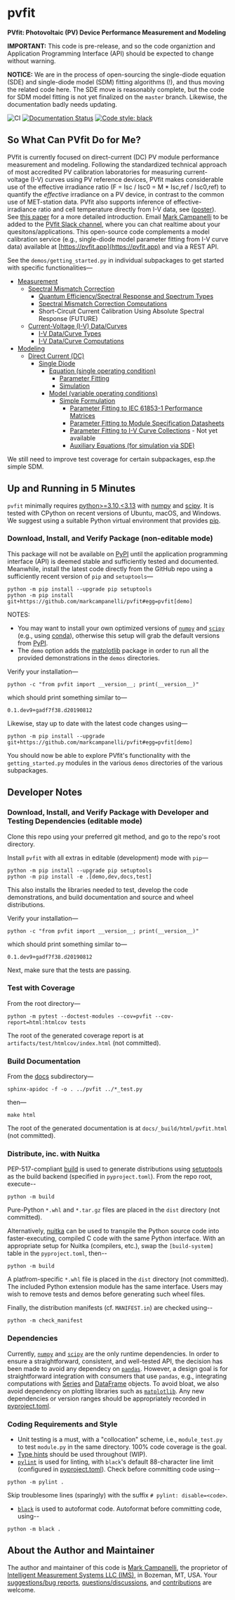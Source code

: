 # pvfit

**PVfit: Photovoltaic (PV) Device Performance Measurement and Modeling**

**IMPORTANT:** This code is pre-release, and so the code organiztion and Application
Programming Interface (API) should be expected to change without warning.

**NOTICE:** We are in the process of open-sourcing the single-diode equation (SDE) and 
single-diode model (SDM) fitting algorithms (!), and thus moving the related code here.
The SDE move is reasonably complete, but the code for SDM model fitting is not yet
finalized on the `master` branch. Likewise, the documentation badly needs updating.

![CI](https://github.com/markcampanelli/pvfit/actions/workflows/ci.yml/badge.svg)
[![Documentation Status](https://readthedocs.org/projects/pvfit/badge/?version=latest)](https://pvfit.readthedocs.io/en/latest/?badge=latest)
[![Code style: black](https://img.shields.io/badge/code%20style-black-000000.svg)](https://github.com/psf/black)


## So What Can PVfit Do for Me?

PVfit is currently focused on direct-current (DC) PV module performance measurement and
modeling. Following the standardized technical approach of most accredited PV
calibration laboratories for measuring current-voltage (I-V) curves using PV reference
devices, PVfit makes considerable use of the effective irradiance ratio
(F = Isc / Isc0 = M * Isc,ref / Isc0,ref) to quantify the *effective* irradiance on a PV
device, in contrast to the common use of MET-station data. PVfit also supports inference
of effective-irradiance ratio and cell temperature directly from I-V data, see
([poster](https://pvpmc.sandia.gov/download/7302/)). See
[this paper](https://doi.org/10.1002/ese3.190) for a more detailed introduction. Email
[Mark Campanelli](mailto:mark.campanelli@gmail.com) to be added to the
[PVfit Slack channel](https://pvfit.slack.com), where you can chat realtime about your
quesitons/applications. This open-source code complements a model calibration service
(e.g., single-diode model parameter fitting from I-V curve data) available at
[https://pvfit.app](https://pvfit.app) and via a REST API.

See the `demos/getting_started.py` in individual subpackages to get started with
specific functionalities—

- [Measurement](pvfit/measurement)
  - [Spectral Mismatch Correction](pvfit/measurement/spectral_correction)
    - [Quantum Efficiency/Spectral Response and Spectrum Types](pvfit/measurement/spectral_correction/types.py)
    - [Spectral Mismatch Correction Computations](pvfit/measurement/spectral_correction/computation.py)
    - Short-Circuit Current Calibration Using Absolute Spectral Response (FUTURE)
  - [Current-Voltage (I-V) Data/Curves](pvfit/measurement/iv)
    - [I-V Data/Curve Types](pvfit/measurement/iv/types.py)
    - [I-V Data/Curve Computations](pvfit/measurement/iv/computation.py)
- [Modeling](pvfit/modeling)
  - [Direct Current (DC)](pvfit/modeling/simulation/dc)
    - [Single Diode](pvfit/modeling/simulation/dc/single_diode)
      - [Equation (single operating condition)](pvfit/modeling/simulation/dc/single_diode/equation)
        - [Parameter Fitting](pvfit/modeling/simulation/dc/single_diode/equation/inference_iv_curve.py)
        - [Simulation](pvfit/modeling/simulation/dc/single_diode/equation/simulation.py)
      - [Model (variable operating conditions)](pvfit/modeling/simulation/dc/single_diode/model)
        - [Simple Formulation](pvfit/modeling/simulation/dc/single_diode/model/simple)
          - [Parameter Fitting to IEC 61853-1 Performance Matrices](pvfit/modeling/simulation/dc/single_diode/model/simple/inference_matrix.py)
          - [Parameter Fitting to Module Specification Datasheets](pvfit/modeling/simulation/dc/single_diode/model/simple/inference_spec_sheet.py)
          - [Parameter Fitting to I-V Curve Collections](pvfit/modeling/simulation/dc/single_diode/model/simple/inference_iv_curves.py) - Not yet available
          - [Auxiliary Equations (for simulation via SDE)](pvfit/modeling/simulation/dc/single_diode/model/simple/auxiliary_equations.py)

We still need to improve test coverage for certain subpackages, esp.the simple SDM.

## Up and Running in 5 Minutes

`pvfit` minimally requires [python>=3.10,<3.13](https://www.python.org/) with
[numpy](https://numpy.org/) and [scipy](https://www.scipy.org/). It is tested with
CPython on recent versions of Ubuntu, macOS, and Windows. We suggest using a suitable
Python virtual environment that provides [pip](https://pypi.org/project/pip/).

### Download, Install, and Verify Package (non-editable mode)

This package will not be available on [PyPI](https://pypi.org/) until the application
programming interface (API) is deemed stable and sufficiently tested and documented.
Meanwhile, install the latest code directly from the GitHub repo using a sufficiently
recent version of `pip` and `setuptools`—
```terminal
python -m pip install --upgrade pip setuptools
python -m pip install git+https://github.com/markcampanelli/pvfit#egg=pvfit[demo]
```
NOTES:
- You may want to install your own optimized versions of
[`numpy`](https://www.numpy.org/) and [`scipy`](https://www.scipy.org/) (e.g., using
[conda](https://docs.conda.io/en/latest/)), otherwise this setup will grab the default
versions from [PyPI](https://pypi.org/).
- The `demo` option adds the [matplotlib](https://matplotlib.org/) package in order to
run all the provided demonstrations in the `demos` directories.

Verify your installation—
```terminal
python -c "from pvfit import __version__; print(__version__)"
```
which should print something similar to—
```terminal
0.1.dev9+gadf7f38.d20190812
```

Likewise, stay up to date with the latest code changes using—
```terminal
python -m pip install --upgrade git+https://github.com/markcampanelli/pvfit#egg=pvfit[demo]
```

You should now be able to explore PVfit's functionality with the `getting_started.py`
modules in the various `demos` directories of the various subpackages.

## Developer Notes

### Download, Install, and Verify Package with Developer and Testing Dependencies (editable mode)

Clone this repo using your preferred git method, and go to the repo's root directory.

Install `pvfit` with all extras in editable (development) mode with `pip`—
```terminal
python -m pip install --upgrade pip setuptools
python -m pip install -e .[demo,dev,docs,test]
```
This also installs the libraries needed to test, develop the code demonstrations, and
build documentation and source and wheel distributions.

Verify your installation—
```terminal
python -c "from pvfit import __version__; print(__version__)"
```
which should print something similar to—
```terminal
0.1.dev9+gadf7f38.d20190812
```

Next, make sure that the tests are passing.

### Test with Coverage

From the root directory—
```terminal
python -m pytest --doctest-modules --cov=pvfit --cov-report=html:htmlcov tests
```
The root of the generated coverage report is at `artifacts/test/htmlcov/index.html` (not
committed). 

### Build Documentation

From the [docs](docs) subdirectory—
```terminal
sphinx-apidoc -f -o . ../pvfit ../*_test.py
```
then—
```terminal
make html
```
The root of the generated documentation is at `docs/_build/html/pvfit.html` (not
committed). 

### Distribute, inc. with Nuitka

PEP-517-compliant [build](https://pypa-build.readthedocs.io/en/latest/) is used to
generate distributions using [setuptools](https://setuptools.pypa.io/en/latest/) as the
build backend (specified in `pyproject.toml`). From the repo root, execute--
```terminal
python -m build
```
Pure-Python `*.whl` and `*.tar.gz` files are placed in the `dist` directory (not
committed).

Alternatively, [nuitka](https://nuitka.net/index.html) can be used to transpile the
Python source code into faster-executing, compiled C code with the same Python
interface. With an appropriate setup for Nuitka (compilers, etc.), swap the
`[build-system]` table in the `pyproject.toml`, then--
```terminal
python -m build
```
A platfrom-specific `*.whl` file is placed in the `dist` directory (not committed). The
included Python extension module has the same interface. Users may wish to remove
tests and demos before generating such wheel files.

Finally, the distribution manifests (cf. `MANIFEST.in`) are checked using--
```terminal
python -m check_manifest
```

### Dependencies

Currently, [`numpy`](https://www.numpy.org/) and [`scipy`](https://www.scipy.org/) are
the only runtime dependencies. In order to ensure a straightforward, consistent, and
well-tested API, the decision has been made to avoid any dependecy on
[`pandas`](https://pandas.pydata.org/). However, a design goal is for straightforward
integration with consumers that use `pandas`, e.g., integrating computations with
[Series](https://pandas.pydata.org/pandas-docs/stable/reference/api/pandas.Series.html)
and
[DataFrame](https://pandas.pydata.org/pandas-docs/stable/reference/api/pandas.DataFrame.html)
objects. To avoid bloat, we also avoid dependency on plotting libraries such as
[`matplotlib`](https://matplotlib.org/). Any new dependencies or version ranges should
be appropriately recorded in [pyproject.toml](pyproject.toml).

### Coding Requirements and Style

- Unit testing is a must, with a "collocation" scheme, i.e., `module_test.py` to test
`module.py` in the same directory. 100% code coverage is the goal.
- [Type hints](https://docs.python.org/3/library/typing.html) should be used
throughout (WIP).
- [`pylint`](https://pylint.readthedocs.io/en/latest/?badge=latest) is used for linting,
with `black`'s default 88-character line limit (configured in 
[pyproject.toml](pyproject.toml)). Check before committing code using--
```terminal
python -m pylint .
```
Skip troublesome lines (sparingly) with the suffix `# pylint: disable=<code>`.
- [`black`](https://black.readthedocs.io/en/stable/index.html) is used to autoformat
code. Autoformat before committing
code, using--
```terminal
python -m black .
```

## About the Author and Maintainer

The author and maintainer of this code is
[Mark Campanelli](https://www.linkedin.com/in/markcampanelli/), the proprietor of
[Intelligent Measurement Systems LLC (IMS)](https://intelligentmeasurementsystems.com),
in Bozeman, MT, USA. Your
[suggestions/bug reports](https://github.com/markcampanelli/pvfit/issues),
[questions/discussions](https://github.com/markcampanelli/pvfit/discussions), and
[contributions](https://github.com/markcampanelli/pvfit/pulls) are welcome.
